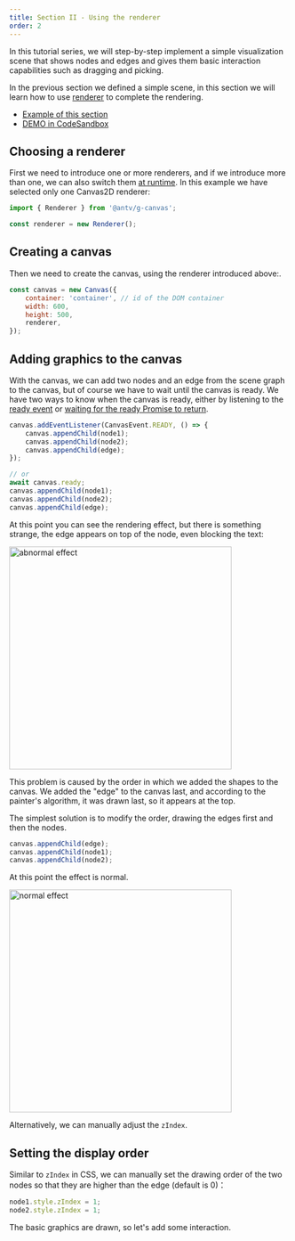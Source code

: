 ```yaml
---
title: Section II - Using the renderer
order: 2
---
```


In this tutorial series, we will step-by-step implement a simple visualization scene that shows nodes and edges and gives them basic interaction capabilities such as dragging and picking.

In the previous section we defined a simple scene, in this section we will learn how to use [renderer](/api/renderer/intro) to complete the rendering.

- [Example of this section](/examples/guide/basic/#chapter2)
- [DEMO in CodeSandbox](https://codesandbox.io/s/ru-men-jiao-cheng-qs3zn?file=/index.js)

## Choosing a renderer

First we need to introduce one or more renderers, and if we introduce more than one, we can also switch them [at runtime](/guide/diving-deeper/switch-renderer#runtime). In this example we have selected only one Canvas2D renderer:

```javascript
import { Renderer } from '@antv/g-canvas';

const renderer = new Renderer();
```

## Creating a canvas

Then we need to create the canvas, using the renderer introduced above:.

```javascript
const canvas = new Canvas({
    container: 'container', // id of the DOM container
    width: 600,
    height: 500,
    renderer,
});
```

## Adding graphics to the canvas

With the canvas, we can add two nodes and an edge from the scene graph to the canvas, but of course we have to wait until the canvas is ready. We have two ways to know when the canvas is ready, either by listening to the [ready event](/api/canvas/intro#ready-event) or [waiting for the ready Promise to return](/api/canvas/scenegraph-lifecycle#ready).

```javascript
canvas.addEventListener(CanvasEvent.READY, () => {
    canvas.appendChild(node1);
    canvas.appendChild(node2);
    canvas.appendChild(edge);
});

// or
await canvas.ready;
canvas.appendChild(node1);
canvas.appendChild(node2);
canvas.appendChild(edge);
```

At this point you can see the rendering effect, but there is something strange, the edge appears on top of the node, even blocking the text:

<img src="https://gw.alipayobjects.com/mdn/rms_6ae20b/afts/img/A*HQoYSocN12MAAAAAAAAAAAAAARQnAQ" width="400" alt="abnormal effect">

This problem is caused by the order in which we added the shapes to the canvas. We added the "edge" to the canvas last, and according to the painter's algorithm, it was drawn last, so it appears at the top.

The simplest solution is to modify the order, drawing the edges first and then the nodes.

```javascript
canvas.appendChild(edge);
canvas.appendChild(node1);
canvas.appendChild(node2);
```

At this point the effect is normal.

<img src="https://gw.alipayobjects.com/mdn/rms_6ae20b/afts/img/A*te-lR4m9mRIAAAAAAAAAAAAAARQnAQ" width="400" alt="normal effect">

Alternatively, we can manually adjust the `zIndex`.

## Setting the display order

Similar to `zIndex` in CSS, we can manually set the drawing order of the two nodes so that they are higher than the edge (default is 0)：

```javascript
node1.style.zIndex = 1;
node2.style.zIndex = 1;
```

The basic graphics are drawn, so let's add some interaction.
